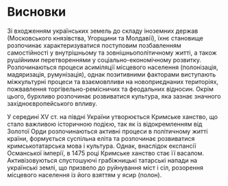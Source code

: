 # Висновки

Зі входженням українських земель до складу іноземних держав (Московського князівства, Угорщини та Молдавії), їхнє становище розпочинає характеризуватися поступовим позбавленням самостійності у внутрішньому та зовнішньополітичному житті, а також рушійними перетвореннями у соціально-економічному розвитку. Розпочинаються процеси асиміляції місцевого населення (полонізація, мадяризація, румунізація), однак позитивними факторами виступають міжкультурні процеси та взаємовпливи на новоприєднаних територіях, пожвавлення торгівельно-ремісничих та феодальних відносин. Окрім цього, бурхливо розпочинає розвиватися культура, яка зазнає значного західноєвропейського впливу. 

У середині XV ст. на півдні України утворюється Кримське ханство, що стало важливою історичною подією, так як із відокремленням від Золотої Орди розпочинаються активні процеси в політичному житті країни, формується суспільна еліта та розпочинає розвиватися кримськотатарська мова і культура. Однак, внаслідок експансії Османської імперії, в 1475 році Кримське ханство стає її васалом. Активізовуються спустошуючі грабіжницькі татарські напади на українські землі, що призвело до руйнування міст і сіл, розорення місцевого населення із його взяттям у ясир (полон).